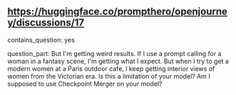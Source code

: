 ## https://huggingface.co/prompthero/openjourney/discussions/17

contains_question: yes

question_part: But I'm getting weird results. If I use a prompt calling for a woman in a fantasy scene, I'm getting what I expect. But when I try to get a modern women at a Paris outdoor cafe, I keep getting interior views of women from the Victorian era. Is this a limitation of your model? Am I supposed to use Checkpoint Merger on your model?